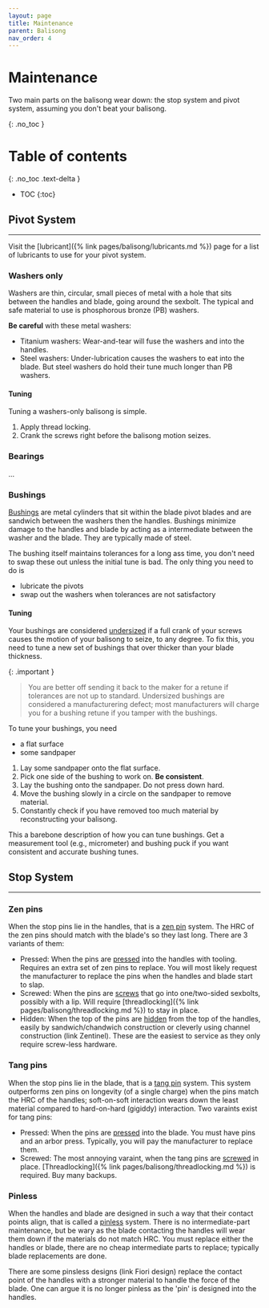 ```yaml
---
layout: page
title: Maintenance
parent: Balisong
nav_order: 4
---
```


# Maintenance
Two main parts on the balisong wear down: the stop system and pivot system, assuming you don't beat your balisong.

{: .no_toc }

# Table of contents
{: .no_toc .text-delta }

- TOC
{:toc}

## Pivot System
---
Visit the [lubricant]({% link pages/balisong/lubricants.md %}) page for a list of lubricants to use for your pivot system.

### Washers only

Washers are thin, circular, small pieces of metal with a hole that sits between the handles and blade, going around the sexbolt. The typical and safe material to use is phosphorous bronze (PB) washers.

**Be careful** with these metal washers:

- Titanium washers: Wear-and-tear will fuse the washers and into the handles.
- Steel washers: Under-lubrication causes the washers to eat into the blade. But steel washers do hold their tune much longer than PB washers.

#### Tuning
Tuning a washers-only balisong is simple.

1. Apply thread locking.
2. Crank the screws right before the balisong motion seizes. 

### Bearings
...

### Bushings

<ins>Bushings</ins> are metal cylinders that sit within the blade pivot blades and are sandwich between the washers then the handles. Bushings minimize damage to the handles and blade by acting as a intermediate between the washer and the blade. They are typically made of steel.

The bushing itself maintains tolerances for a long ass time, you don't need to swap these out unless the initial tune is bad. The only thing you need to do is 
- lubricate the pivots
- swap out the washers when tolerances are not satisfactory

#### Tuning
Your bushings are considered <ins>undersized</ins> if a full crank of your screws causes the motion of your balisong to seize, to any degree. To fix this, you need to tune a new set of bushings that over thicker than your blade thickness. 

{: .important }
> You are better off sending it back to the maker for a retune if tolerances are not up to standard. Undersized bushings are considered a manufacturering defect; most manufacturers will charge you for a bushing retune if you tamper with the bushings.

To tune your bushings, you need 
- a flat surface
- some sandpaper

1. Lay some sandpaper onto the flat surface.
2. Pick one side of the bushing to work on. **Be consistent**.
3. Lay the bushing onto the sandpaper. Do not press down hard. 
4. Move the bushing slowly in a circle on the sandpaper to remove material.
5. Constantly check if you have removed too much material by reconstructing your balisong.

This a barebone description of how you can tune bushings. Get a measurement tool (e.g., micrometer) and bushing puck if you want consistent and accurate bushing tunes.

## Stop System
---
### Zen pins
When the stop pins lie in the handles, that is a <ins>zen pin</ins> system. The HRC of the zen pins should match with the blade's so they last long. There are 3 variants of them:
- Pressed: When the pins are <ins>pressed</ins> into the handles with tooling. Requires an extra set of zen pins to replace. You will most likely request the manufacturer to replace the pins when the handles and blade start to slap.
- Screwed: When the pins are <ins>screws</ins> that go into one/two-sided sexbolts, possibly with a lip. Will require [threadlocking]({% link pages/balisong/threadlocking.md %}) to stay in place.
- Hidden: When the top of the pins are <ins>hidden</ins> from the top of the handles, easily by sandwich/chandwich construction or cleverly using channel construction (link Zentinel). These are the easiest to service as they only require screw-less hardware.

### Tang pins

When the stop pins lie in the blade, that is a <ins>tang pin</ins> system. This system outperforms zen pins on longevity (of a single charge) when the pins match the HRC of the handles; soft-on-soft interaction wears down the least material compared to hard-on-hard (gigiddy) interaction. Two varaints exist for tang pins:

- Pressed: When the pins are <ins>pressed</ins> into the blade. You must have pins and an arbor press. Typically, you will pay the manufacturer to replace them.
- Screwed: The most annoying varaint, when the tang pins are <ins>screwed</ins> in place. [Threadlocking]({% link pages/balisong/threadlocking.md %}) is required. Buy many backups.

### Pinless
When the handles and blade are designed in such a way that their contact points align, that is called a <ins>pinless</ins> system. There is no intermediate-part maintenance, but be wary as the blade contacting the handles will wear them down if the materials do not match HRC. You must replace either the handles or blade, there are no cheap intermediate parts to replace; typically blade replacements are done.

There are some pinsless designs (link Fiori design) replace the contact point of the handles with a stronger material to handle the force of the blade. One can argue it is no longer pinless as the 'pin' is designed into the handles.